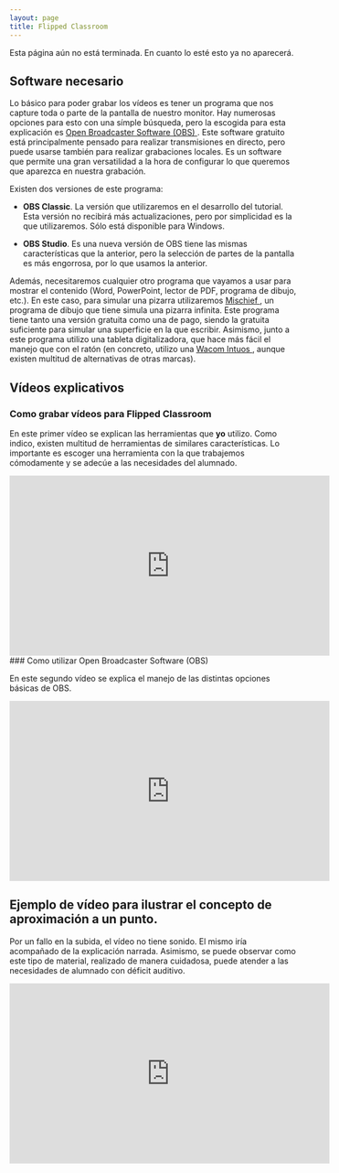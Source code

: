 ```yaml
---
layout: page
title: Flipped Classroom
---
```


<p class="message">
  Esta página aún no está terminada. En cuanto lo esté esto ya no aparecerá.
</p>

## Software necesario
Lo básico para poder grabar los vídeos es tener un programa que nos capture toda o parte de la pantalla de nuestro monitor.
Hay numerosas opciones para esto con una símple búsqueda, pero la escogida para esta explicación es <a href="https://obsproject.com/">
Open Broadcaster Software (OBS) </a>. Este software gratuito está principalmente pensado para realizar transmisiones en directo, pero puede usarse
también para realizar grabaciones locales. Es un software que permite una gran versatilidad a la hora de configurar lo que queremos
que aparezca en nuestra grabación.

Existen dos versiones de este programa:

- **OBS Classic**. La versión que utilizaremos en el desarrollo del tutorial. Esta versión no recibirá más actualizaciones, pero por
simplicidad es la que utilizaremos. Sólo está disponible para Windows.

- **OBS Studio**. Es una nueva versión de OBS tiene las mismas características que la anterior, pero la selección de partes de la
pantalla es más engorrosa, por lo que usamos la anterior. 

Además, necesitaremos cualquier otro programa que vayamos a usar para mostrar el contenido (Word, PowerPoint, lector de PDF, programa
de dibujo, etc.). En este caso, para simular una pizarra utilizaremos  <a href="https://www.madewithmischief.com/">
Mischief </a>, un programa de dibujo que tiene simula una pizarra infinita. Este programa tiene tanto una versión gratuita como una de
pago, siendo la gratuita suficiente para simular una superficie en la que escribir. Asimismo, junto a este programa utilizo una tableta
digitalizadora, que hace más fácil el manejo que con el ratón (en concreto, utilizo una <a href="http://www.wacom.com/es-es/products/pen-tablets">
Wacom Intuos </a>, aunque existen multitud de alternativas de otras marcas).

## Vídeos explicativos
### Como grabar vídeos para Flipped Classroom

En este primer vídeo se explican las herramientas que **yo** utilizo. Como indico, existen multitud de herramientas de similares
características. Lo importante es escoger una herramienta con la que trabajemos cómodamente y se adecúe a las necesidades del alumnado.

<iframe width="560" height="315" src="https://www.youtube.com/embed/21aT6AQ8EkE" frameborder="0" allowfullscreen></iframe>
### Como utilizar Open Broadcaster Software (OBS)

En este segundo vídeo se explica el manejo de las distintas opciones básicas de OBS.
<iframe width="560" height="315" src="https://www.youtube.com/embed/yH08cw6AEw4" frameborder="0" allowfullscreen></iframe>

## Ejemplo de vídeo para ilustrar el concepto de aproximación a un punto.
<p class="message">
  Por un fallo en la subida, el vídeo no tiene sonido. El mismo iría acompañado de la explicación narrada. Asimismo, se puede observar
  como este tipo de material, realizado de manera cuidadosa, puede atender a las necesidades de alumnado con déficit auditivo.
</p>

<iframe width="560" height="315" src="https://www.youtube.com/embed/yUqiXAC03lw" frameborder="0" allowfullscreen></iframe>
